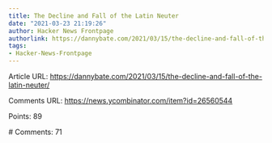 ```yaml
---
title: The Decline and Fall of the Latin Neuter
date: "2021-03-23 21:19:26"
author: Hacker News Frontpage
authorlink: https://dannybate.com/2021/03/15/the-decline-and-fall-of-the-latin-neuter/
tags:
- Hacker-News-Frontpage
---
```


<p>Article URL: <a href="https://dannybate.com/2021/03/15/the-decline-and-fall-of-the-latin-neuter/">https://dannybate.com/2021/03/15/the-decline-and-fall-of-the-latin-neuter/</a></p>
<p>Comments URL: <a href="https://news.ycombinator.com/item?id=26560544">https://news.ycombinator.com/item?id=26560544</a></p>
<p>Points: 89</p>
<p># Comments: 71</p>
